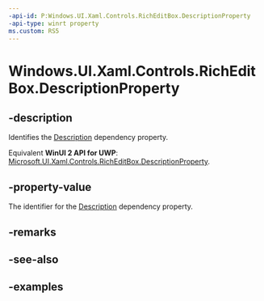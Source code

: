 ```yaml
---
-api-id: P:Windows.UI.Xaml.Controls.RichEditBox.DescriptionProperty
-api-type: winrt property
ms.custom: RS5
---
```


<!-- Property syntax.
public DependencyProperty DescriptionProperty { get; }
-->

# Windows.UI.Xaml.Controls.RichEditBox.DescriptionProperty

## -description

Identifies the [Description](richeditbox_description.md) dependency property.

Equivalent **WinUI 2 API for UWP**: [Microsoft.UI.Xaml.Controls.RichEditBox.DescriptionProperty](/windows/winui/api/microsoft.ui.xaml.controls.richeditbox.descriptionproperty).

## -property-value

The identifier for the [Description](richeditbox_description.md) dependency property.

## -remarks

## -see-also

## -examples

